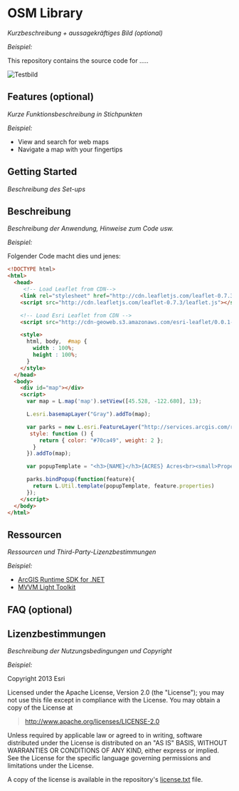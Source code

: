 # **OSM Library**
*Kurzbeschreibung + aussagekräftiges Bild (optional)*

*Beispiel:*

This repository contains the source code for .....

![Testbild](https://developers.arcgis.com/img/homepage/github-browser.png "")


## **Features** (optional)
*Kurze Funktionsbeschreibung in Stichpunkten*

*Beispiel:*
* View and search for web maps
* Navigate a map with your fingertips

## **Getting Started**
*Beschreibung des Set-ups*


## **Beschreibung**
*Beschreibung der Anwendung, Hinweise zum Code usw.*

*Beispiel:*

Folgender Code macht dies und jenes:

```html
<!DOCTYPE html>
<html>
  <head>
     <!-- Load Leaflet from CDN-->
    <link rel="stylesheet" href="http://cdn.leafletjs.com/leaflet-0.7.3/leaflet.css" />
    <script src="http://cdn.leafletjs.com/leaflet-0.7.3/leaflet.js"></script>

    <!-- Load Esri Leaflet from CDN -->
    <script src="http://cdn-geoweb.s3.amazonaws.com/esri-leaflet/0.0.1-beta.5/esri-leaflet.js"></script>

    <style>
      html, body,  #map {
        width : 100%;
        height : 100%;
      }
    </style>
  </head>
  <body>
    <div id="map"></div>
    <script>
      var map = L.map('map').setView([45.528, -122.680], 13);

      L.esri.basemapLayer("Gray").addTo(map);

      var parks = new L.esri.FeatureLayer("http://services.arcgis.com/rOo16HdIMeOBI4Mb/arcgis/rest/services/Portland_Parks/FeatureServer/0", {
       style: function () {
          return { color: "#70ca49", weight: 2 };
        }
      }).addTo(map);

      var popupTemplate = "<h3>{NAME}</h3>{ACRES} Acres<br><small>Property ID: {PROPERTYID}<small>";

      parks.bindPopup(function(feature){
        return L.Util.template(popupTemplate, feature.properties)
      });
    </script>
  </body>
</html>
```

## **Ressourcen**
*Ressourcen und Third-Party-Lizenzbestimmungen*

*Beispiel:*

* [ArcGIS Runtime SDK for .NET](https://developers.arcgis.com/net/ "")
* [MVVM Light Toolkit](https://mvvmlight.codeplex.com/ "")

## **FAQ (optional)**


## **Lizenzbestimmungen**
*Beschreibung der Nutzungsbedingungen und Copyright*

*Beispiel:*

Copyright 2013 Esri

Licensed under the Apache License, Version 2.0 (the "License");
you may not use this file except in compliance with the License.
You may obtain a copy of the License at

> http://www.apache.org/licenses/LICENSE-2.0

Unless required by applicable law or agreed to in writing, software
distributed under the License is distributed on an "AS IS" BASIS,
WITHOUT WARRANTIES OR CONDITIONS OF ANY KIND, either express or implied.
See the License for the specific language governing permissions and
limitations under the License.

A copy of the license is available in the repository's [license.txt]( https://raw.github.com/Esri/esri-leaflet/master/license.txt) file.

